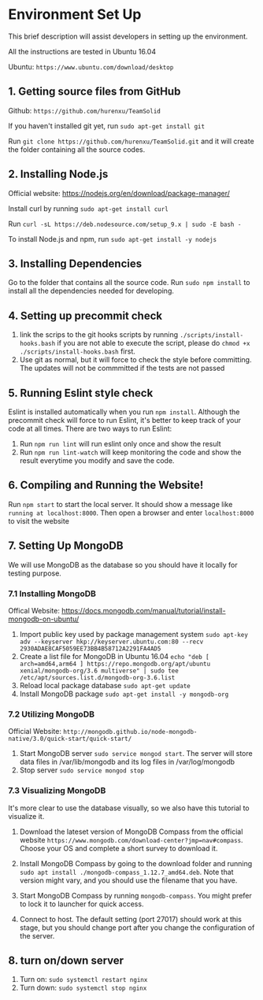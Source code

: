 # Environment Set Up 
This brief description will assist developers in setting up the environment.

All the instructions are tested in Ubuntu 16.04

Ubuntu: `https://www.ubuntu.com/download/desktop`

## 1. Getting source files from GitHub <a id="git"></a>
Github: `https://github.com/hurenxu/TeamSolid`

If you haven't installed git yet, run `sudo apt-get install git`

Run `git clone https://github.com/hurenxu/TeamSolid.git` and it will create the folder containing all the source codes.

## 2. Installing Node.js
Official website: https://nodejs.org/en/download/package-manager/

Install curl by running `sudo apt-get install curl`

Run `curl -sL https://deb.nodesource.com/setup_9.x | sudo -E bash - `

To install Node.js and npm, run `sudo apt-get install -y nodejs`  

## 3. Installing Dependencies
Go to the folder that contains all the source code.
Run `sudo npm install` to install all the dependencies needed for developing.

## 4. Setting up precommit check
1. link the scrips to the git hooks scripts by running `./scripts/install-hooks.bash` if you are not able to execute the script, please do `chmod +x ./scripts/install-hooks.bash` first.
2. Use git as normal, but it will force to check the style before committing. The updates will not be commmitted if the tests are not passed

## 5. Running Eslint style check
Eslint is installed automatically when you run `npm install`. Although the precommit check will force to run Eslint, it's better to keep track of your code at all times. There are two ways to run Eslint:

1. Run `npm run lint` will run eslint only once and show the result
2. Run `npm run lint-watch` will keep monitoring the code and show the result everytime you modify and save the code.

## 6. Compiling and Running the Website!
Run `npm start` to start the local server. It should show a message like `running at localhost:8000`. Then open a browser and enter `localhost:8000` to visit the website

## 7. Setting Up MongoDB
We will use MongoDB as the database so you should have it locally for testing purpose.

### 7.1 Installing MongoDB
Offical Website: https://docs.mongodb.com/manual/tutorial/install-mongodb-on-ubuntu/

1. Import public key used by package management system `sudo apt-key adv --keyserver hkp://keyserver.ubuntu.com:80 --recv 2930ADAE8CAF5059EE73BB4B58712A2291FA4AD5`
2. Create a list file for MongoDB in Ubuntu 16.04 `echo "deb [ arch=amd64,arm64 ] https://repo.mongodb.org/apt/ubuntu xenial/mongodb-org/3.6 multiverse" | sudo tee /etc/apt/sources.list.d/mongodb-org-3.6.list`
3. Reload local package database `sudo apt-get update`
4. Install MongoDB package `sudo apt-get install -y mongodb-org`

### 7.2 Utilizing MongoDB
Official Website: `http://mongodb.github.io/node-mongodb-native/3.0/quick-start/quick-start/`

1. Start MongoDB server `sudo service mongod start`. The server will store data files in /var/lib/mongodb and its log files in /var/log/mongodb
2. Stop server `sudo service mongod stop`

### 7.3 Visualizing MongoDB
It's more clear to use the database visually, so we also have this tutorial to visualize it.

1. Download the lateset version of MongoDB Compass from the official website `https://www.mongodb.com/download-center?jmp=nav#compass`. Choose your OS and complete a short survey to download it.

2. Install MongoDB Compass by going to the download folder and running `sudo apt install ./mongodb-compass_1.12.7_amd64.deb`. Note that version might vary, and you should use the filename that you have.

3. Start MongoDB Compass by running `mongodb-compass`. You might prefer to lock it to launcher for quick access.

4. Connect to host. The default setting (port 27017) should work at this stage, but you should change port after you change the configuration of the server.

## 8. turn on/down server
1. Turn on: `sudo systemctl restart nginx`
2. Turn down: `sudo systemctl stop nginx`

